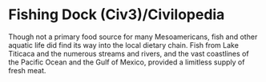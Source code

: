 # Fishing Dock (Civ3)/Civilopedia

Though not a primary food source for many Mesoamericans, fish and other aquatic life did find its way into the local dietary chain. Fish from Lake Titicaca and the numerous streams and rivers, and the vast coastlines of the Pacific Ocean and the Gulf of Mexico, provided a limitless supply of fresh meat.
